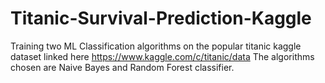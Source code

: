 # Titanic-Survival-Prediction-Kaggle
Training two ML Classification algorithms on the popular titanic kaggle dataset linked here https://www.kaggle.com/c/titanic/data
The algorithms chosen are Naive Bayes and Random Forest classifier.
